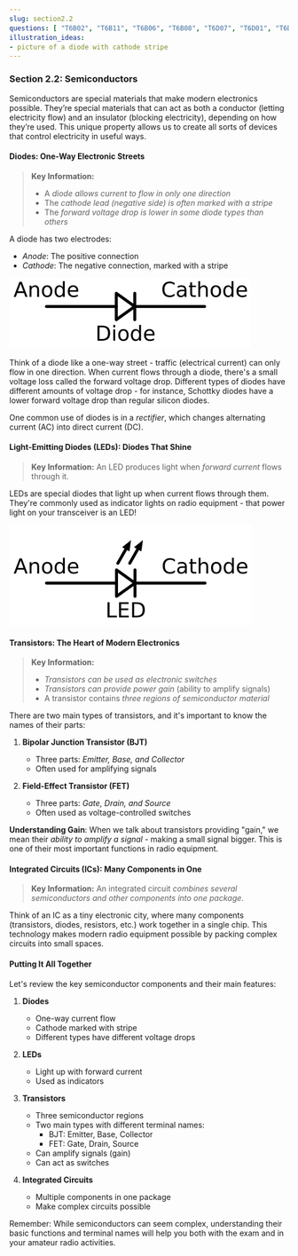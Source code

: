 ```yaml
---
slug: section2.2
questions: [ "T6B02", "T6B11", "T6B06", "T6B08", "T6D07", "T6D01", "T6D09", "T6B03", "T6B04", "T6B09", "T6B10", "T6B01", "T6B05", "T6B07", "T6B12" ]
illustration_ideas:
- picture of a diode with cathode stripe
---
```


### Section 2.2: Semiconductors

Semiconductors are special materials that make modern electronics possible. They’re special materials that can act as both a conductor (letting electricity flow) and an insulator (blocking electricity), depending on how they’re used. This unique property allows us to create all sorts of devices that control electricity in useful ways.

#### Diodes: One-Way Electronic Streets

> **Key Information:** 
> - A *diode allows current to flow in only one direction*
> - The *cathode lead (negative side) is often marked with a stripe*
> - The *forward voltage drop is lower in some diode types than others*

A diode has two electrodes:
- *Anode*: The positive connection
- *Cathode*: The negative connection, marked with a stripe

![Diode schematic diagram with anode / cathode labeled](../../../images/s2-2-diode.svg)

Think of a diode like a one-way street - traffic (electrical current) can only flow in one direction. When current flows through a diode, there's a small voltage loss called the forward voltage drop. Different types of diodes have different amounts of voltage drop - for instance, Schottky diodes have a lower forward voltage drop than regular silicon diodes.

One common use of diodes is in a *rectifier*, which changes alternating current (AC) into direct current (DC).

#### Light-Emitting Diodes (LEDs): Diodes That Shine

> **Key Information:** An LED produces light when *forward current* flows through it.

LEDs are special diodes that light up when current flows through them. They're commonly used as indicator lights on radio equipment - that power light on your transceiver is an LED!

![LED schematic diagram with anode / cathode labeled](../../../images/s2-2-led.svg)

#### Transistors: The Heart of Modern Electronics

> **Key Information:** 
> - *Transistors can be used as electronic switches*
> - *Transistors can provide power gain* (ability to amplify signals)
> - A transistor contains *three regions of semiconductor material*

There are two main types of transistors, and it's important to know the names of their parts:

1. **Bipolar Junction Transistor (BJT)**
   - Three parts: *Emitter, Base, and Collector*
   - Often used for amplifying signals

2. **Field-Effect Transistor (FET)**
   - Three parts: *Gate, Drain, and Source*
   - Often used as voltage-controlled switches

**Understanding Gain**: When we talk about transistors providing "gain," we mean their *ability to amplify a signal* - making a small signal bigger. This is one of their most important functions in radio equipment.

#### Integrated Circuits (ICs): Many Components in One

> **Key Information:** An integrated circuit *combines several semiconductors and other components into one package*.

Think of an IC as a tiny electronic city, where many components (transistors, diodes, resistors, etc.) work together in a single chip. This technology makes modern radio equipment possible by packing complex circuits into small spaces.

#### Putting It All Together

Let's review the key semiconductor components and their main features:

1. **Diodes**
   - One-way current flow
   - Cathode marked with stripe
   - Different types have different voltage drops

2. **LEDs**
   - Light up with forward current
   - Used as indicators

3. **Transistors**
   - Three semiconductor regions
   - Two main types with different terminal names:
     - BJT: Emitter, Base, Collector
     - FET: Gate, Drain, Source
   - Can amplify signals (gain)
   - Can act as switches

4. **Integrated Circuits**
   - Multiple components in one package
   - Make complex circuits possible

Remember: While semiconductors can seem complex, understanding their basic functions and terminal names will help you both with the exam and in your amateur radio activities.